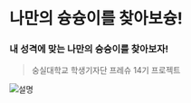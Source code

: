 # 나만의 슝슝이를 찾아보슝!
### 내 성격에 맞는 나만의 슝슝이를 찾아보자!
> 숭실대학교 학생기자단 프레슈 14기 프로젝트

![설명](https://github.com/user-attachments/assets/fdfe6065-8b53-47d4-b98e-6b4f18499e3c)
